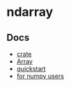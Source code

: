 # ndarray

## Docs

- [crate](https://docs.rs/ndarray/latest/ndarray/)
- [Array](https://docs.rs/ndarray/latest/ndarray/type.Array.html)
- [quickstart](https://github.com/rust-ndarray/ndarray/blob/master/README-quick-start.md)
- [for numpy users](https://docs.rs/ndarray/latest/ndarray/doc/ndarray_for_numpy_users/index.html)

